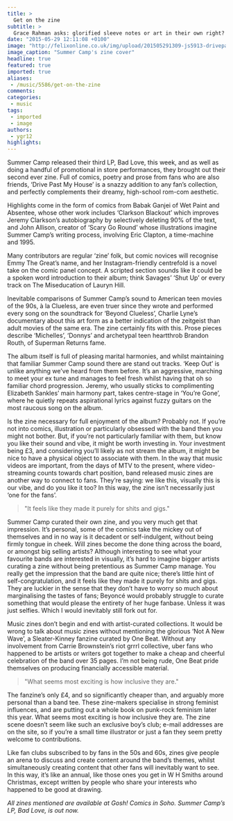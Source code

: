 ```yaml
---
title: >
  Get on the zine
subtitle: >
  Grace Rahman asks: glorified sleeve notes or art in their own right?
date: "2015-05-29 12:11:08 +0100"
image: "http://felixonline.co.uk/img/upload/201505291309-js5913-drivepastmyhouseposterweb.jpg"
image_caption: "Summer Camp's zine cover"
headline: true
featured: true
imported: true
aliases:
 - /music/5586/get-on-the-zine
comments:
categories:
 - music
tags:
 - imported
 - image
authors:
 - ygr12
highlights:
---
```


Summer Camp released their third LP, Bad Love, this week, and as well as doing a handful of promotional in store performances, they brought out their second ever zine. Full of comics, poetry and prose from fans who are also friends, ‘Drive Past My House’ is a snazzy addition to any fan’s collection, and perfectly complements their dreamy, high-school rom-com aesthetic.

Highlights come in the form of comics from Babak Ganjei of Wet Paint and Absentee, whose other work includes ‘Clarkson Blackout’ which improves Jeremy Clarkson’s autobiography by selectively deleting 90% of the text, and John Allison, creator of ‘Scary Go Round’ whose illustrations imagine Summer Camp’s writing process, involving Eric Clapton, a time-machine and 1995.

Many contributors are regular ‘zine’ folk, but comic novices will recognise Emmy The Great’s name, and her Instagram-friendly centrefold is a novel take on the comic panel concept. A scripted section sounds like it could be a spoken word introduction to their album; think Savages’ ‘Shut Up’ or every track on The Miseducation of Lauryn Hill.

Inevitable comparisons of Summer Camp’s sound to American teen movies of the 90s, à la Clueless, are even truer since they wrote and performed every song on the soundtrack for ‘Beyond Clueless’, Charlie Lyne’s documentary about this art form as a better indication of the zeitgeist than adult movies of the same era. The zine certainly fits with this. Prose pieces describe ‘Michelles’, ‘Donnys’ and archetypal teen heartthrob Brandon Routh, of Superman Returns fame.

The album itself is full of pleasing marital harmonies, and whilst maintaining that familiar Summer Camp sound there are stand out tracks. ‘Keep Out’ is unlike anything we’ve heard from them before. It’s an aggressive, marching to meet your ex tune and manages to feel fresh whilst having that oh so familiar chord progression. Jeremy, who usually sticks to complimenting Elizabeth Sankles’ main harmony part, takes centre-stage in ‘You’re Gone’, where he quietly repeats aspirational lyrics against fuzzy guitars on the most raucous song on the album.

Is the zine necessary for full enjoyment of the album? Probably not. If you’re not into comics, illustration or particularly obsessed with the band then you might not bother. But, if you’re not particularly familiar with them, but know you like their sound and vibe, it might be worth investing in. Your investment being £3, and considering you’ll likely as not stream the album, it might be nice to have a physical object to associate with them. In the way that music videos are important, from the days of MTV to the present, where video-streaming counts towards chart position, band released music zines are another way to connect to fans. They’re saying: we like this, visually this is our vibe, and do you like it too? In this way, the zine isn’t necessarily just ‘one for the fans’.

> "It feels like they made it purely for shits and gigs."

Summer Camp curated their own zine, and you very much get that impression. It’s personal, some of the comics take the mickey out of themselves and in no way is it decadent or self-indulgent, without being firmly tongue in cheek. Will zines become the done thing across the board, or amongst big selling artists? Although interesting to see what your favourite bands are interested in visually, it’s hard to imagine bigger artists curating a zine without being pretentious as Summer Camp manage. You really get the impression that the band are quite nice; there’s little hint of self-congratulation, and it feels like they made it purely for shits and gigs. They are luckier in the sense that they don’t have to worry so much about marginalising the tastes of fans; Beyoncé would probably struggle to curate something that would please the entirety of her huge fanbase. Unless it was just selfies. Which I would inevitably still fork out for.

Music zines don’t begin and end with artist-curated collections. It would be wrong to talk about music zines without mentioning the glorious ‘Not A New Wave’, a Sleater-Kinney fanzine curated by One Beat. Without any involvement from Carrie Brownstein’s riot grrrl collective, uber fans who happened to be artists or writers got together to make a cheap and cheerful celebration of the band over 35 pages. I’m not being rude, One Beat pride themselves on producing financially accessible material.

> "What seems most exciting is how inclusive they are."

The fanzine’s only £4, and so significantly cheaper than, and arguably more personal than a band tee. These zine-makers specialise in strong feminist influences, and are putting out a whole book on punk-rock feminism later this year. What seems most exciting is how inclusive they are. The zine scene doesn’t seem like such an exclusive boy’s club; e-mail addresses are on the site, so if you’re a small time illustrator or just a fan they seem pretty welcome to contributions.

Like fan clubs subscribed to by fans in the 50s and 60s, zines give people an arena to discuss and create content around the band’s themes, whilst simultaneously creating content that other fans will inevitably want to see. In this way, it’s like an annual, like those ones you get in W H Smiths around Christmas, except written by people who share your interests who happened to be good at drawing.

_All zines mentioned are available at Gosh! Comics in Soho. Summer Camp’s LP, Bad Love, is out now._
